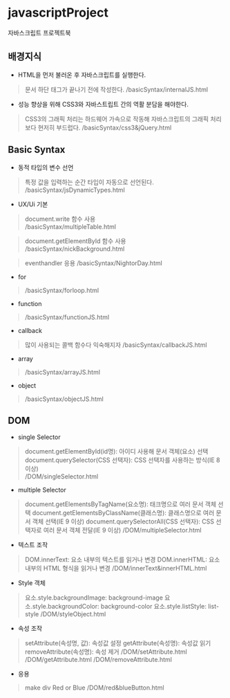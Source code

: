 # javascriptProject
자바스크립트 프로젝트북

## 배경지식
* HTML을 먼저 불러온 후 자바스크립트를 실행한다.   

> 문서 하단 <body> 태그가 끝나기 전에 작성한다. 
> /basicSyntax/internalJS.html

* 성능 향상을 위해 CSS3와 자바스트립트 간의 역활 분담을 해야한다.

> CSS3의 그래픽 처리는 하드웨어 가속으로 작동해 자바스크립트의 그래픽 처리 보다 현저히 부드럽다. 
> /basicSyntax/css3&jQuery.html

## Basic Syntax
* 동적 타입의 변수 선언    

> 특정 값을 입력하는 순간 타입이 자동으로 선언된다. 
> /basicSyntax/jsDynamicTypes.html


* UX/Ui 기본

> document.write 함수 사용  
> /basicSyntax/multipleTable.html  

> document.getElementById 함수 사용  
> /basicSyntax/nickBackground.html

> eventhandler 응용
> /basicSyntax/NightorDay.html

* for

> /basicSyntax/forloop.html


* function

> /basicSyntax/functionJS.html

* callback

> 많이 사용되는 콜백 함수다 익숙해지자
> /basicSyntax/callbackJS.html

* array

> /basicSyntax/arrayJS.html

* object

> /basicSyntax/objectJS.html 


## DOM  
* single Selector  

> document.getElementById(id명): 아이디 사용해 문서 객체(요소) 선택
> document.querySelector(CSS 선택자): CSS 선택자를 사용하는 방식(IE 8 이상)  
> /DOM/singleSelector.html

* multiple Selector

> document.getElementsByTagName(요소명): 태크명으로 여러 문서 객체 선택
> document.getElementsByClassName(클래스명): 클래스명으로 여러 문서 객체 선택(IE 9 이상)
> document.querySelectorAll(CSS 선택자): CSS 선택자로 여러 문서 객체 전달(IE 9 이상)
> /DOM/multipleSelector.html

* 텍스트 조작

> DOM.innerText: 요소 내부의 텍스트를 읽거나 변경
> DOM.innerHTML: 요소 내부의 HTML 형식을 읽거나 변경
> /DOM/innerText&innerHTML.html
 
* Style 객체

> 요소.style.backgroundImage: background-image 
> 요소.style.backgroundColor: background-color 
> 요소.style.listStyle: list-style 
> /DOM/styleObject.html

* 속성 조작

> setAttribute(속성명, 값): 속성값 설정
> getAttribute(속성명): 속성값 읽기
> removeAttribute(속성명): 속성 제거
> /DOM/setAttribute.html
> /DOM/getAttribute.html
> /DOM/removeAttribute.html

* 응용

> make div Red or Blue
> /DOM/red&blueButton.html 


